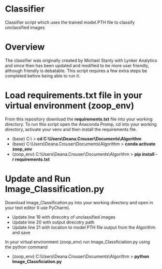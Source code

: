 # Classifier
Classifier script which uses the trained model.PTH file to classify unclassified images 

# Overview
The classifier was originally created by Michael Stanly with Lynker Analytics and since then has been updated and modified to be more user friendly, although friendly is debatable.
This script requires a few extra steps be completed before being able to run it. 

# Load requirements.txt file in your virtual environment (zoop_env)    
From this repository download the **requirements.txt** file into your working directory. To run this script open the Anaconda Promp, cd into your working directory, activate your venv and then install the requirements file.  
- (base) C:\ > **cd C:\Users\Deana.Crouser\Documents\Algorithm**  
- (base) C:\Users\Deana.Crouser\Documents\Algorithm > **conda activate zoop_env**  
- (zoop_env) C:\Users\Deana.Crouser\Documents\Algorithm > **pip install -r requirements.txt**  

# Update and Run Image_Classification.py
Download Image_Classification.py into your working directory and open in your text editor (I use PyCharm).  
- Update line 19 with direcotry of unclassified images  
- Update line 20 with output direcotry path  
- Update line 21 with location to model PTH file output from the Algorithm and save  

In your virtual environment (zoop_env) run Image_Classficiation.py using the python command    
- (zoop_env) C:\Users\Deana.Crouser\Documents\Algorithm > **python Image_Classficiation.py**  
